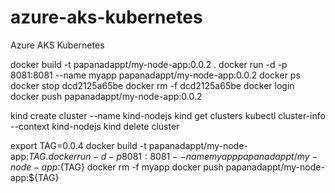 # azure-aks-kubernetes
Azure AKS Kubernetes


docker build -t papanadappt/my-node-app:0.0.2 .
docker run -d -p 8081:8081 --name myapp papanadappt/my-node-app:0.0.2
docker ps
docker stop dcd2125a65be
docker rm -f dcd2125a65be
docker login
docker push papanadappt/my-node-app:0.0.2

kind create cluster --name kind-nodejs
kind get clusters
kubectl cluster-info --context kind-nodejs
kind delete cluster


export TAG=0.0.4
docker build -t papanadappt/my-node-app:${TAG} .
docker run -d -p 8081:8081 --name myapp papanadappt/my-node-app:${TAG}
docker rm -f myapp
docker push papanadappt/my-node-app:${TAG}